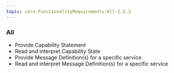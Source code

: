 ```yaml
---
topic: core-FunctionalityRequirements-All-1.2.3
---
```


### All

- Provide Capability Statement 
- Read and interpret Capability State 
- Provide Message Definition(s) for a specific service
- Read and interpret Message Definition(s) for a specific service 

<br>